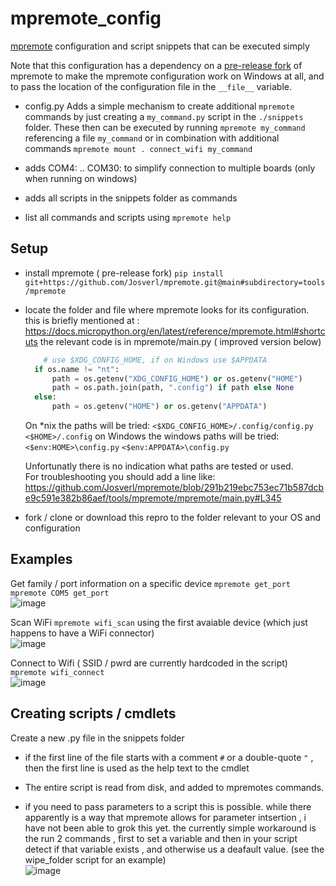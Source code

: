 # mpremote_config

[mpremote](https://docs.micropython.org/en/latest/reference/mpremote.html) configuration and script snippets that can be executed simply

Note that this configuration has a dependency on a [pre-release fork](https://github.com/Josverl/mpremote) of mpremote to make the mpremote configuration work on Windows at all, and to pass the location of the configuration file in the `__file__` variable. 

- config.py
  Adds a simple mechanism to create additional `mpremote` commands by just creating a `my_command.py` script in the `./snippets` folder.
  These then can be executed by running `mpremote my_command` referencing a file `my_command`
  or in combination with additional commands `mpremote mount . connect_wifi my_command` 

- adds COM4: .. COM30: to simplify connection to multiple boards (only when running on windows) 
- adds all scripts in the snippets folder as commands

- list all commands and scripts using `mpremote help`

## Setup
- install mpremote ( pre-release fork) 
  `pip install  git+https://github.com/Josverl/mpremote.git@main#subdirectory=tools/mpremote `
  
- locate the folder and file where mpremote looks for its configuration.
  this is briefly mentioned at : https://docs.micropython.org/en/latest/reference/mpremote.html#shortcuts 
  the relevant code is in mpremote/main.py ( improved version below) 
  ```python 
      # use $XDG_CONFIG_HOME, if on Windows use $APPDATA
    if os.name != "nt":
        path = os.getenv("XDG_CONFIG_HOME") or os.getenv("HOME")
        path = os.path.join(path, ".config") if path else None
    else:
        path = os.getenv("HOME") or os.getenv("APPDATA")
   ```
  On *nix the paths will be tried: 
    `<$XDG_CONFIG_HOME>/.config/config.py`
    `<$HOME>/.config`
  on Windows the windows paths will be tried:
    `<$env:HOME>\config.py`
    `<$env:APPDATA>\config.py`
  
   Unfortunatly there is no indication what paths are tested or used.  
   For troubleshooting you should add a line like: https://github.com/Josverl/mpremote/blob/291b219ebc753ec71b587dcbe9c591e382b86aef/tools/mpremote/mpremote/main.py#L345

- fork / clone or download this repro to the folder relevant to your OS and configuration

## Examples 
Get family / port information on a specific device
`mpremote get_port`
`mpremote COM5 get_port`  
![image](https://user-images.githubusercontent.com/981654/233866669-d999c174-b085-4c72-9908-5c1d58ebf92e.png)

Scan WiFi 
`mpremote wifi_scan` using the first avaiable device (which just happens to have a WiFi connector)  
![image](https://user-images.githubusercontent.com/981654/233866528-8e38990a-39d5-4b5b-a0ec-91691dd2ffa3.png)

Connect to Wifi ( SSID / pwrd are currently hardcoded in the script) 
`mpremote wifi_connect`  
![image](https://user-images.githubusercontent.com/981654/233866761-7655cbf1-c989-4970-96c6-c2458b5faa59.png)

## Creating scripts / cmdlets 
Create a new .py file in the snippets folder 

- if the first line of the file starts with a comment `#` or a double-quote `"` , then the first line is used as the help text to the cmdlet 
- The entire script is read from disk, and added to mpremotes commands.

- if you need to pass parameters to a script this is possible.
  while there apparently is a way that mpremote allows for parameter intsertion , i have not been able to grok this yet.
  the currently simple workaround is the run 2 commands , first to set a variable and then in your script detect if that variable exists , and otherwise us a deafault value.
  (see the wipe_folder script for an example)  
   ![image](https://user-images.githubusercontent.com/981654/233867460-e3fbad71-713c-4575-b7bc-1a3b72a51d26.png)

  


